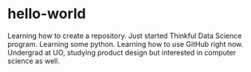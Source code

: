 # hello-world
Learning how to create a repository.
Just started Thinkful Data Science program. Learning some python. Learning how to use GitHub right now. Undergrad at UO, studying product design but interested in computer science as well. 
